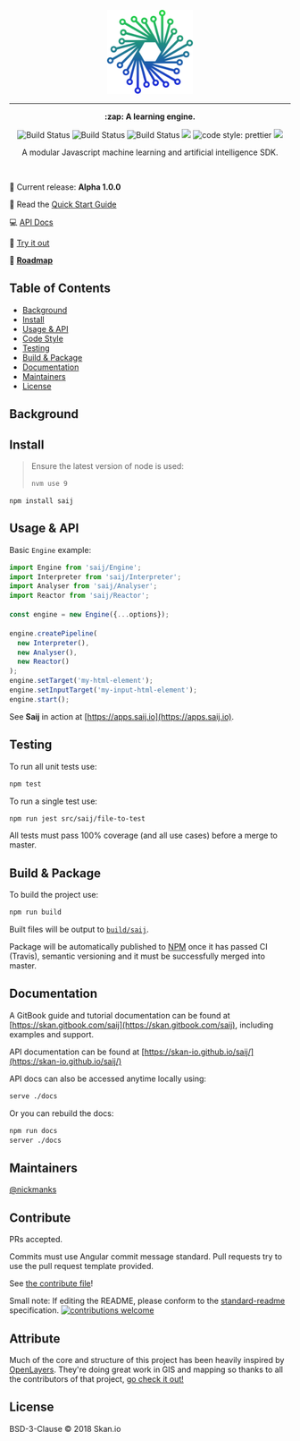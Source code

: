 <p align="center"> <img src='./config/img/saij.png' height='150' /></p>

-------

<p align="center">
<b>
:zap: A learning engine.
</b>
</p>

<p align="center">
  <a><img src="https://img.shields.io/badge/release-alpha-yellow.svg?style=flat-square" alt="Build Status"></a>
  <a><img src="https://img.shields.io/badge/coverage-100%25-green.svg?style=flat-square" alt="Build Status"></a>
  <a><img src="https://img.shields.io/travis-ci/skan-io/saij.svg?style=flat-square" alt="Build Status"></a>
  <a href="https://greenkeeper.io/"><img src="https://badges.greenkeeper.io/skan-io/saij.svg?style=flat-square"></a>
  <a><img src="https://img.shields.io/badge/linter-eslint-ff69b4.svg?style=flat-square" alt="code style: prettier"></a>
  <a><img src="https://img.shields.io/badge/docs-v1.0.0-blue.svg?style=flat-square"></a>
</p>

<p align="center">
A modular Javascript machine learning and artificial intelligence SDK.
</p>

<p> &nbsp; </p>

:hatched_chick: Current release: **Alpha 1.0.0**

:book: Read the [Quick Start Guide](https://skan.gitbook.com/saij)

:computer: [API Docs](https://skan-io.github.io/saij/)

:rocket: [Try it out](https://apps.saij.io/examples)

:tractor: **[Roadmap](https://github.com/skan-io/saij/wiki/Roadmap)**


## Table of Contents

-   [Background](#background)
-   [Install](#install)
-   [Usage & API](#usage-and-api)
-   [Code Style](#eslint-installation)
-   [Testing](#running-tests)
-   [Build & Package](#build-and-package)
-   [Documentation](#documentation)
-   [Maintainers](#maintainers)
-   [License](#license)

## Background

## Install

>Ensure the latest version of node is used:
>```bash
>nvm use 9
>```

```
npm install saij
```

## Usage & API

Basic `Engine` example:

```javascript
import Engine from 'saij/Engine';
import Interpreter from 'saij/Interpreter';
import Analyser from 'saij/Analyser';
import Reactor from 'saij/Reactor';

const engine = new Engine({...options});

engine.createPipeline(
  new Interpreter(),
  new Analyser(),
  new Reactor()
);
engine.setTarget('my-html-element');
engine.setInputTarget('my-input-html-element');
engine.start();
```

See __Saij__ in action at [https://apps.saij.io](https://apps.saij.io).

## Testing

To run all unit tests use:

```bash
npm test
```

To run a single test use:

```bash
npm run jest src/saij/file-to-test
```

All tests must pass 100% coverage (and all use cases) before a merge to master.

## Build & Package

To build the project use:

```bash
npm run build
```

Built files will be output to [`build/saij`](./build/saij).

Package will be automatically published to [NPM](https://www.npmjs.com/package/saij) once it has passed CI (Travis), semantic versioning and it must be successfully merged into master.

## Documentation

A GitBook guide and tutorial documentation can be found at [https://skan.gitbook.com/saij](https://skan.gitbook.com/saij), including examples and support.

API documentation can be found at [https://skan-io.github.io/saij/](https://skan-io.github.io/saij/)

API docs can also be accessed anytime locally using:

```bash
serve ./docs
```

Or you can rebuild the docs:

```bash
npm run docs
server ./docs
```

## Maintainers

[@nickmanks](https://github.com/nickmanks)

## Contribute

PRs accepted.

Commits must use Angular commit message standard.  Pull requests try to use the pull request template provided.

See [the contribute file](CONTRIBUTING.md)!

Small note: If editing the README, please conform to the [standard-readme](https://github.com/RichardLitt/standard-readme) specification.   <a href="https://github.com/RichardLitt/standard-readme"><img src="https://img.shields.io/badge/standard--readme-OK-green.svg?style=flat-square" alt="contributions welcome"></a>

## Attribute

Much of the core and structure of this project has been heavily inspired by [OpenLayers](http://openlayers.org/).  They're doing great work in GIS and mapping so thanks to all the contributors of that project, [go check it out!](https://github.com/openlayers/openlayers)

## License

BSD-3-Clause © 2018 Skan.io
